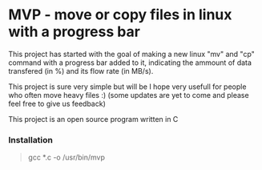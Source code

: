 # MVP - move or copy files in linux with a progress bar

This project has started with the goal of making a new linux "mv" and "cp" command with a progress bar added to it, 
indicating the ammount of data transfered (in %) and its flow rate (in MB/s).

This project is sure very simple but will be I hope very usefull for people who often move heavy files :) 
(some updates are yet to come and please feel free to give us feedback)

This project is an open source program written in C

### Installation

>gcc *.c -o /usr/bin/mvp
